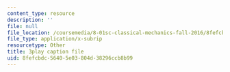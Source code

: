 ```yaml
---
content_type: resource
description: ''
file: null
file_location: /coursemedia/8-01sc-classical-mechanics-fall-2016/8fefcbdc56405e03804d38296ccb8b99_TF93gm1_O8M.vtt
file_type: application/x-subrip
resourcetype: Other
title: 3play caption file
uid: 8fefcbdc-5640-5e03-804d-38296ccb8b99
---
```

